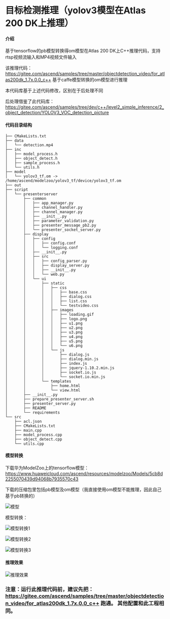 # 目标检测推理（yolov3模型在Atlas 200 DK上推理）

#### 介绍

基于tensorflow的pb模型转换得om模型在Atlas 200 DK上C++推理代码，支持rtsp视频流输入和MP4视频文件输入

该推理代码：https://gitee.com/ascend/samples/tree/master/objectdetection_video/for_atlas200dk_1.7x.0.0_c++ 基于caffe模型转换的om模型进行推理

本代码库基于上述代码修改，区别在于后处理不同

后处理借鉴了此代码库：https://gitee.com/ascend/samples/tree/dev/c++/level2_simple_inference/2_object_detection/YOLOV3_VOC_detection_picture

#### 代码目录结构
```
├── CMakeLists.txt
├── data
│   └── detection.mp4
├── inc
│   ├── model_process.h
│   ├── object_detect.h
│   ├── sample_process.h
│   └── utils.h
├── model
│   └── yolov3_tf.om -> /home/ascend/modelzoo/yolov3_tf/device/yolov3_tf.om
├── out
├── script
│   └── presenterserver
│       ├── common
│       │   ├── app_manager.py
│       │   ├── channel_handler.py
│       │   ├── channel_manager.py
│       │   ├── __init__.py
│       │   ├── parameter_validation.py
│       │   ├── presenter_message_pb2.py
│       │   └── presenter_socket_server.py
│       ├── display
│       │   ├── config
│       │   │   ├── config.conf
│       │   │   └── logging.conf
│       │   ├── __init__.py
│       │   ├── src
│       │   │   ├── config_parser.py
│       │   │   ├── display_server.py
│       │   │   ├── __init__.py
│       │   │   └── web.py
│       │   └── ui
│       │       ├── static
│       │       │   ├── css
│       │       │   │   ├── base.css
│       │       │   │   ├── dialog.css
│       │       │   │   ├── list.css
│       │       │   │   └── testvideo.css
│       │       │   ├── images
│       │       │   │   ├── loading.gif
│       │       │   │   ├── logo.png
│       │       │   │   ├── u1.png
│       │       │   │   ├── u2.png
│       │       │   │   ├── u3.png
│       │       │   │   ├── u4.png
│       │       │   │   ├── u5.png
│       │       │   │   └── u6.png
│       │       │   └── js
│       │       │       ├── dialog.js
│       │       │       ├── dialog.min.js
│       │       │       ├── index.js
│       │       │       ├── jquery-1.10.2.min.js
│       │       │       ├── socket.io.js
│       │       │       └── socket.io.min.js
│       │       └── templates
│       │           ├── home.html
│       │           └── view.html
│       ├── __init__.py
│       ├── prepare_presenter_server.sh
│       ├── presenter_server.py
│       ├── README
│       └── requirements
└── src
    ├── acl.json
    ├── CMakeLists.txt
    ├── main.cpp
    ├── model_process.cpp
    ├── object_detect.cpp
    └── utils.cpp

```
#### 模型转换

下载华为ModelZoo上的tensorflow模型：https://www.huaweicloud.com/ascend/resources/modelzoo/Models/5cb8d2255070439d94068b7935570c43

下载的压缩包里包括pb模型及om模型（我直接使用om模型不能推理，因此自己基于pb转换的）

![](figures/1.png "模型")

模型转换：

![](figures/2.png "模型转换1")

![](figures/3.png "模型转换2")

![](figures/4.png "模型转换3") 

#### 推理效果

![](figures/5.png "推理效果") 

### 注意：运行此推理代码前，建议先把：https://gitee.com/ascend/samples/tree/master/objectdetection_video/for_atlas200dk_1.7x.0.0_c++  跑通。 其他配置和此工程相同。

